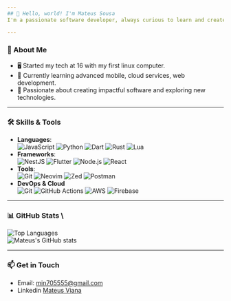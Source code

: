 ```yaml
---
## 👋 Hello, world! I'm Mateus Sousa  
I'm a passionate software developer, always curious to learn and create!

---
```

### 🌟 About Me  
- 🖥️ Started my tech at 16 with my first linux computer.  
- 🌱 Currently learning advanced mobile, cloud services, web development.  
- 🚀 Passionate about creating impactful software and exploring new technologies.

---
### 🛠️ Skills & Tools
- **Languages**: \
        ![JavaScript](https://img.shields.io/badge/-JavaScript-F7DF1E?logo=javascript&logoColor=black&style=flat-square)
        ![Python](https://img.shields.io/badge/-Python-3776AB?logo=python&logoColor=white&style=flat-square)
        ![Dart](https://img.shields.io/badge/Dart-0175C2?style=for-the-badge&logo=dart&logoColor=white&style=flat-square)
        ![Rust](https://img.shields.io/badge/Rust-000000?style=for-the-badge&logo=rust&logoColor=white&style=flat-square)
        ![Lua](https://img.shields.io/badge/Lua-000090?style=for-the-badge&logo=lua&logoColor=white&style=flat-square)
- **Frameworks**: \
        ![NestJS](https://img.shields.io/badge/-NestJS-E0234E?logo=nestjs&logoColor=white&style=flat-square)
        ![Flutter](https://img.shields.io/badge/-Flutter-02569B?logo=flutter&logoColor=white&style=flat-square)
        ![Node.js](https://img.shields.io/badge/-Node.js-339933?logo=node.js&logoColor=white&style=flat-square)
        ![React](https://img.shields.io/badge/-React-61DAFB?logo=react&logoColor=black&style=flat-square)
-  **Tools**: \
        ![Git](https://img.shields.io/badge/-Git-F05032?logo=git&logoColor=white&style=flat-square)
        ![Neovim](https://img.shields.io/badge/-Neovim-57A143?logo=neovim&logoColor=white&style=flat-square)
        ![Zed](https://img.shields.io/badge/-Zed-000000?logo=Zed&logoColor=white&style=flat-square)
        ![Postman](https://img.shields.io/badge/-Postman-FF6C37?logo=postman&logoColor=white&style=flat-square)
- **DevOps & Cloud** \
        ![Git](https://img.shields.io/badge/-Git-F05032?logo=git&logoColor=white&style=flat-square)
        ![GitHub Actions](https://img.shields.io/badge/-GitHub_Actions-2088FF?logo=github-actions&logoColor=white&style=flat-square)
        ![AWS](https://img.shields.io/badge/-AWS-232F3E?logo=amazon-aws&logoColor=white&style=flat-square)
        ![Firebase](https://img.shields.io/badge/-Firebase-FFCA28?logo=firebase&logoColor=black&style=flat-square)
  

---

### 📊 GitHub Stats \

![Top Languages](https://github-readme-stats.vercel.app/api/top-langs/?username=mvds-dev&layout=compact&theme=radical)  
![Mateus's GitHub stats](https://github-readme-stats.vercel.app/api?username=mvds-dev&show_icons=true&theme=radical) 

---

### 📫 Get in Touch  
- Email: [min705555@gmail.com](mailto:min705555@gmail.com)
- Linkedin [Mateus Viana](https://www.linkedin.com/in/mateus-viana-de-sousa/)

